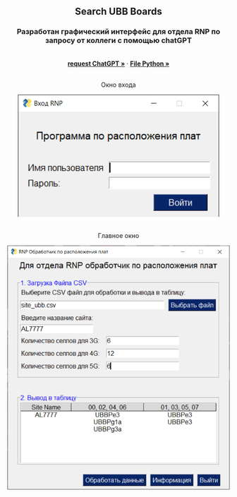 <!-- PROJECT LOGO -->
<div align="center">
  <h2 align="center">Search UBB Boards</h2>
  <h3 align="center">Разработан графический интерфейс для отдела RNP по запросу от коллеги с помощью chatGPT</h3>
    <br />
    <a href="Запрос в chatGPT.txt"><strong>request ChatGPT »</strong></a>
    ·
    <a href="search_ubb.py"><strong>File Python »</strong></a>
    <br />
     <br />
     <p align="center"> Окно входа</p>
     <img src="img/sign_in.png" alt="sign_in">
    <br />
    <br />
    <p align="center">Главное окно</p>
    <img src="img/main.png" alt="main">
</div>
